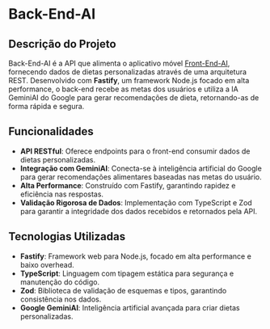 # Back-End-AI

## Descrição do Projeto
Back-End-AI é a API que alimenta o aplicativo móvel [Front-End-AI](https://github.com/PauloDalberto/Frond-End-AI), fornecendo dados de dietas personalizadas através de uma arquitetura REST. Desenvolvido com **Fastify**, um framework Node.js focado em alta performance, o back-end recebe as metas dos usuários e utiliza a IA GeminiAI do Google para gerar recomendações de dieta, retornando-as de forma rápida e segura.

## Funcionalidades
- **API RESTful**: Oferece endpoints para o front-end consumir dados de dietas personalizadas.
- **Integração com GeminiAI**: Conecta-se à inteligência artificial do Google para gerar recomendações alimentares baseadas nas metas do usuário.
- **Alta Performance**: Construído com Fastify, garantindo rapidez e eficiência nas respostas.
- **Validação Rigorosa de Dados**: Implementação com TypeScript e Zod para garantir a integridade dos dados recebidos e retornados pela API.

## Tecnologias Utilizadas
- **Fastify**: Framework web para Node.js, focado em alta performance e baixo overhead.
- **TypeScript**: Linguagem com tipagem estática para segurança e manutenção do código.
- **Zod**: Biblioteca de validação de esquemas e tipos, garantindo consistência nos dados.
- **Google GeminiAI**: Inteligência artificial avançada para criar dietas personalizadas.
